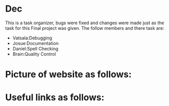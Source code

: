 # Dec

This is a task organizer, bugs were fixed and changes were made just as the task for this Final project was given. The follow members and there task are:

* Vatsala:Debugging
* Josue:Documentation
* Daniel:Spell Checking
* Brain:Quality Control

# Picture of website as follows:


# Useful links as follows:

